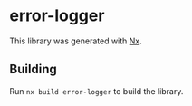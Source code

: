 # error-logger

This library was generated with [Nx](https://nx.dev).

## Building

Run `nx build error-logger` to build the library.
